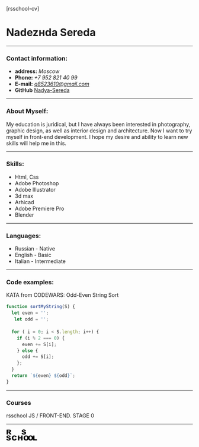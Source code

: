 [rsschool-cv]

# Nadezнda Sereda

---
### Contact information: 

+ **address:** *Moscow*
+ **Phone:**  *+7 952 821 40 99*
+ **E-mail:**  *q8523610@gmail.com* 
+ **GitHub**   [Nadya-Sereda](https://github.com/Nadya-Sereda) 

---
### About Myself:

My education is juridical, but I have always been interested in photography, graphic design, as well as interior design and architecture. Now I want to try myself in front-end development. I hope my desire and ability to learn new skills will help me in this.

---
### Skills:

+ Html, Css
+ Adobe Photoshop
+ Adobe Illustrator
+ 3d max
+ Arhicad
+ Adobe Premiere Pro
+ Blender

---
### Languages:

+ Russian - Native
+ English - Basic
+ Italian - Intermediate
 
---
### Code examples:

  KATA from CODEWARS: Odd-Even String Sort

```javascript
function sortMyString(S) {
  let even = '';
   let odd = '';
  
  for ( i = 0; i < S.length; i++) {
    if (i % 2 === 0) {
      even += S[i];
    } else {
      odd += S[i];
    };
  }
  return `${even} ${odd}`;
}
```

---
### Courses
 rsschool JS / FRONT-END. STAGE 0

---

![rss](./logo-rsschool1.png "rss")
